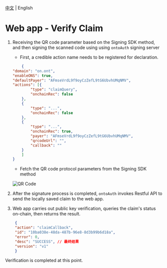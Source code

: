 [中文](https://github.com/hsutaiyu/documentation/blob/master/prod-doc/en/ontid/business/scenarios/web-app/verify-claim.md) | English

# Web app - Verify Claim

1. Receiving the QR code parameter based on the Signing SDK method, and then signing the scanned code using using `ontoAuth` signing server
   * First, a credible action name needs to be registered for declaration.
  
    ```json
        {
    "domain": "on.ont",
    "enableONS": true,
    "defaultPayer": "AFmseVrdL9f9oyCzZefL9tG6UbvhUMqNMV",
    "actions": [{
            "type": "claimQuery",
            "onchainRec": false
        },
        {
            "type": "...",
            "onchainRec": false
        },
        {
            "type": "...",
            "onchainRec": true,
            "payer": "AFmseVrdL9f9oyCzZefL9tG6UbvhUMqNMV",
            "qrcodeUrl": "",
            "callback": ""
        }
        ]
    }
    ```
    * Fetch the QR code protocol parameters from the Signing SDK method
    
    ![QR Code](../../../res/queryClaim.png)
    
2. After the signature process is completed, `ontoAuth` invokes Restful API to send the locally saved claim to the web app.
3. Web app carries out public key verification, queries the claim's status on-chain, then returns the result.
   
   ```json
    {
    "action": "claimCallback",
    "id": "10ba038e-48da-487b-96e8-8d3b99b6d18a",
    "error": 0,
    "desc": "SUCCESS", // 最终结果
    "version": "v1"
    }
   ```

Verification is completed at this point.